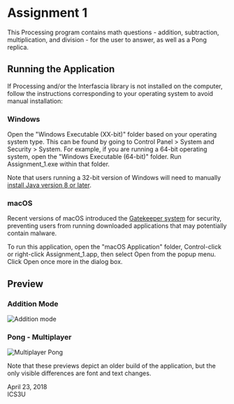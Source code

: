 # Assignment 1
This Processing program contains math questions - addition, subtraction, multiplication, and division - for the user to answer, as well as a Pong replica.

## Running the Application
If Processing and/or the Interfascia library is not installed on the computer, follow the instructions corresponding to your operating system to avoid manual installation:

### Windows
Open the "Windows Executable (XX-bit)" folder based on your operating system type. This can be found by going to Control Panel > System and Security > System. For example, if you are running a 64-bit operating system, open the "Windows Executable (64-bit)" folder. Run Assignment_1.exe within that folder.

Note that users running a 32-bit version of Windows will need to manually [install Java version 8 or later](https://java.com/en/download/).

### macOS
Recent versions of macOS introduced the [Gatekeeper system](https://support.apple.com/en-ca/HT202491) for security, preventing users from running downloaded applications that may potentially contain malware.

To run this application, open the "macOS Application" folder, Control-click or right-click Assignment_1.app, then select Open from the popup menu. Click Open once more in the dialog box.

## Preview
### Addition Mode
![Addition mode](https://i.imgur.com/vyt6TGJ.png)
### Pong - Multiplayer
![Multiplayer Pong](https://media.giphy.com/media/5tvIQR8wG2VeN3F9SP/giphy.gif)

Note that these previews depict an older build of the application, but the only visible differences are font and text changes.

April 23, 2018  
ICS3U
